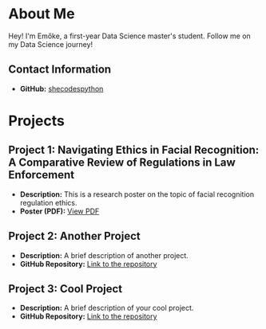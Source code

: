# About Me

Hey! I'm Emőke, a first-year Data Science master's student.
Follow me on my Data Science journey!

## Contact Information

- **GitHub:** [shecodespython](https://github.com/shecodespython)

# Projects

## Project 1: Navigating Ethics in Facial Recognition: A Comparative Review of Regulations in Law Enforcement
- **Description:** This is a research poster on the topic of facial recognition regulation ethics.
- **Poster (PDF):** [View PDF](files/Ethics_Final_Project_Poster_Rafain_Emoke.pdf)

## Project 2: Another Project
- **Description:** A brief description of another project.
- **GitHub Repository:** [Link to the repository](https://github.com/YourGitHubUsername/another-project)

## Project 3: Cool Project
- **Description:** A brief description of your cool project.
- **GitHub Repository:** [Link to the repository](https://github.com/YourGitHubUsername/cool-project)
